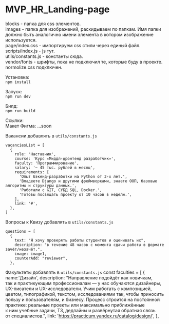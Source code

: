 # MVP_HR_Landing-page

blocks - папка для css элементов.  
images - папка для изображений, раскидываем по папкам. Имя папки должно быть аналогично имени элемента в котором изображение используется.  
page/index.css - импортируем css стили через единый файл.  
scripts/index.js - js тут.  
utils/constants.js - константы сюда.  
vendor/fonts - шрифты, пока не подключил те, которые буду в проекте.  
normolize.css подключен.  

Установка:  
```npm install```

Запуск:  
```npm run dev```

Билд:  
```npm run build```

Ссылки:  
Макет Фигма: ...soon


Вакансии добавлять в ```utils/constants.js```
```
vacanciesList = [
  {
    role: 'Наставник',
    course: 'Курс «Миддл-фронтенд разработчик»',
    faculty: 'Программирование',
    sаlary: '~ 45 тыс. рублей в месяц',
    requirements: [
      'Опыт бэкенд-разработки на Python от 3-х лет.',
      'Владеете Django и другими фреймворками, знаете ООП, базовые алгоритмы и структуры данных.',
      'Работали с GIT, СУБД SQL, Docker.',
      'Готовы посвящать проекту от 10 часов в неделю.',
    ],
    link: '#',
  },
]
```

Вопросы к Квизу добавлять в ```utils/constants.js```
```
questions = [
  {
    text: "Я хочу проверять работы студентов и оценивать их",
    description: "в течение 48 часов с момента сдачи работы в формате зачёт/незачёт.",
    image: image1,
    counterAdd: "reviewer",
  },
```

Факультеты добавлять в ```utils/constants.js```
const faculties = [
    {
      name:'Дизайн',
      description: "Направление подойдёт как новичкам, так и практикующим профессионалам — у нас обучаются дизайнеры, UX-писатели и UX-исследователи. Учим работать с композицией, цветом, типографикой, текстом, исследованиями так, чтобы приносить пользу и пользователям, и бизнесу. Процесс строится на постоянной практике: реальные проекты или максимально приближённые к ним учебные задачи, ТЗ, дедлайны и развёрнутая обратная связь от специалистов.",
      link: 'https://practicum.yandex.ru/catalog/design/',
  },



